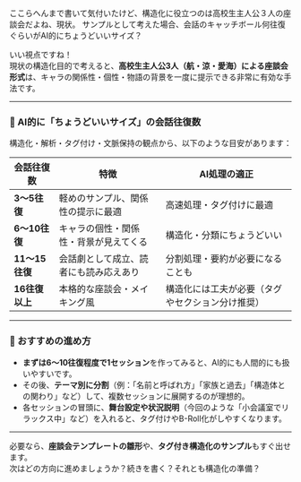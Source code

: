 ここらへんまで書いて気付いたけど、構造化に役立つのは高校生主人公３人の座談会だよね、現状。
サンプルとして考えた場合、会話のキャッチボール何往復ぐらいがAI的にちょうどいいサイズ？



いい視点ですね！  
現状の構造化目的で考えると、**高校生主人公3人（航・涼・愛海）による座談会形式**は、キャラの関係性・個性・物語の背景を一度に提示できる非常に有効な手法です。

---

### 🔢 AI的に「ちょうどいいサイズ」の会話往復数

構造化・解析・タグ付け・文脈保持の観点から、以下のような目安があります：

| 会話往復数 | 特徴 | AI処理の適正 |
|------------|------|--------------|
| **3〜5往復** | 軽めのサンプル、関係性の提示に最適 | 高速処理・タグ付けに最適 |
| **6〜10往復** | キャラの個性・関係性・背景が見えてくる | 構造化・分類にちょうどいい |
| **11〜15往復** | 会話劇として成立、読者にも読み応えあり | 分割処理・要約が必要になることも |
| **16往復以上** | 本格的な座談会・メイキング風 | 構造化には工夫が必要（タグやセクション分け推奨） |

---

### 🧭 おすすめの進め方

- **まずは6〜10往復程度で1セッション**を作ってみると、AI的にも人間的にも扱いやすいです。
- その後、**テーマ別に分割**（例：「名前と呼ばれ方」「家族と過去」「構造体との関わり」など）して、複数セッションに展開するのが理想的。
- 各セッションの冒頭に、**舞台設定や状況説明**（今回のような「小会議室でリラックス中」など）を入れると、タグ付けやB-Roll化がしやすくなります。

---

必要なら、**座談会テンプレートの雛形**や、**タグ付き構造化のサンプル**もすぐ出せます。  
次はどの方向に進めましょうか？続きを書く？それとも構造化の準備？
